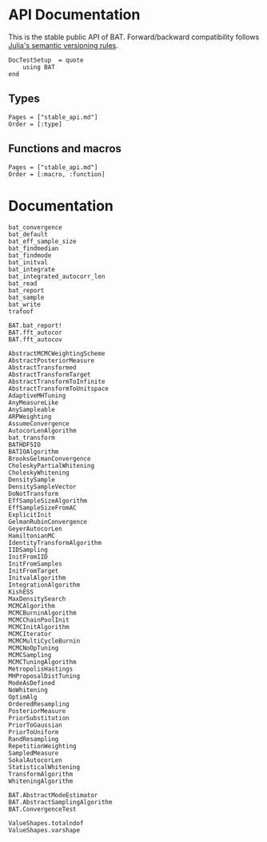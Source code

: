 # API Documentation

This is the stable public API of BAT. Forward/backward compatibility follows
[Julia's semantic versioning rules](https://julialang.github.io/Pkg.jl/v1/compatibility/).


```@meta
DocTestSetup  = quote
    using BAT
end
```

## Types

```@index
Pages = ["stable_api.md"]
Order = [:type]
```

## Functions and macros

```@index
Pages = ["stable_api.md"]
Order = [:macro, :function]
```

# Documentation


```@docs
bat_convergence
bat_default
bat_eff_sample_size
bat_findmedian
bat_findmode
bat_initval
bat_integrate
bat_integrated_autocorr_len
bat_read
bat_report
bat_sample
bat_write
trafoof

BAT.bat_report!
BAT.fft_autocor
BAT.fft_autocov

AbstractMCMCWeightingScheme
AbstractPosteriorMeasure
AbstractTransformed
AbstractTransformTarget
AbstractTransformToInfinite
AbstractTransformToUnitspace
AdaptiveMHTuning
AnyMeasureLike
AnySampleable
ARPWeighting
AssumeConvergence
AutocorLenAlgorithm
bat_transform
BATHDF5IO
BATIOAlgorithm
BrooksGelmanConvergence
CholeskyPartialWhitening
CholeskyWhitening
DensitySample
DensitySampleVector
DoNotTransform
EffSampleSizeAlgorithm
EffSampleSizeFromAC
ExplicitInit
GelmanRubinConvergence
GeyerAutocorLen
HamiltonianMC
IdentityTransformAlgorithm
IIDSampling
InitFromIID
InitFromSamples
InitFromTarget
InitvalAlgorithm
IntegrationAlgorithm
KishESS
MaxDensitySearch
MCMCAlgorithm
MCMCBurninAlgorithm
MCMCChainPoolInit
MCMCInitAlgorithm
MCMCIterator
MCMCMultiCycleBurnin
MCMCNoOpTuning
MCMCSampling
MCMCTuningAlgorithm
MetropolisHastings
MHProposalDistTuning
ModeAsDefined
NoWhitening
OptimAlg
OrderedResampling
PosteriorMeasure
PriorSubstitution
PriorToGaussian
PriorToUniform
RandResampling
RepetitionWeighting
SampledMeasure
SokalAutocorLen
StatisticalWhitening
TransformAlgorithm
WhiteningAlgorithm

BAT.AbstractModeEstimator
BAT.AbstractSamplingAlgorithm
BAT.ConvergenceTest

ValueShapes.totalndof
ValueShapes.varshape
```

